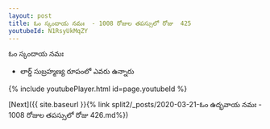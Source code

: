 ```yaml
---
layout: post
title: ఓం స్కందాయ నమః  - 1008 రోజుల తపస్సులో రోజు  425
youtubeId: N1RsyUkMqZY
---
```

 
 
 ఓం స్కందాయ నమః  
 
 -  లార్డ్ సుబ్రహ్మణ్య రూపంలో ఎవరు ఉన్నారు 
 
  
 
  
 
 
 
 
 
 


{% include youtubePlayer.html id=page.youtubeId %}
 
[Next]({{ site.baseurl }}{% link  split2/_posts/2020-03-21-ఓం ఉద్భవాయ నమః  - 1008 రోజుల తపస్సులో రోజు  426.md%})
 
